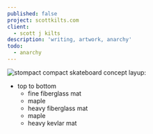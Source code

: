 ```yaml
---
published: false
project: scottkilts.com
client:
  - scott j kilts
description: 'writing, artwork, anarchy'
todo:
  - anarchy
---
```

![stompact compact skateboard concept]({{site.baseurl}}/media/stompact-working.GIF)
 layup:
  - top to bottom
    - fine fiberglass mat
    - maple
    - heavy fiberglass mat
    - maple
    - heavy kevlar mat
